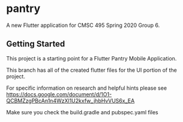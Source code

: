 # pantry

A new Flutter application for CMSC 495 Spring 2020 Group 6.

## Getting Started

This project is a starting point for a Flutter Pantry Mobile Application.

This branch has all of the created flutter files for the UI portion of the project.

For specific information on research and helpful hints please see https://docs.google.com/document/d/1O1-QCBMZzgPBcAn1n4WzXl1U2kxfw_jhbHvVUS6x_EA

Make sure you check the build.gradle and pubspec.yaml files 
